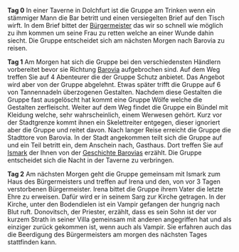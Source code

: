 **Tag 0**
In einer Taverne in Dolchfurt ist die Gruppe am Trinken wenn ein stämmiger Mann die Bar betritt und einen versiegelten Brief auf den Tisch wirft. In dem Brief bittet der [Bürgermeister](NPCs/Barovia.md#Koljan%20Indirowitsch) das wir so schnell wie möglich zu ihm kommen um seine Frau zu retten welche an einer Wunde dahin siecht. Die Gruppe entscheidet sich am nächsten Morgen nach Barovia zu reisen.

**Tag 1**
Am Morgen hat sich die Gruppe bei den verschiedensten Händlern vorbereitet bevor sie Richtung [Barovia](../Orte/Barovia) aufgebrochen sind. Auf dem Weg treffen Sie auf 4 Abenteurer die der Gruppe Schutz anbietet. Das Angebot wird aber von der Gruppe abgelehnt. Etwas später trifft die Gruppe auf 6 von Tannennadeln überzogenen Gestalten. Nachdem diese Gestalten die Gruppe fast ausgelöscht hat kommt eine Gruppe Wölfe welche die Gestalten zerfleischt. Weiter auf dem Weg findet die Gruppe ein Bündel mit Kleidung welche, sehr wahrscheinlich, einem Werwesen gehört. Kurz vor der Stadtgrenze kommt ihnen ein Skelettreiter entgegen, dieser ignoriert aber die Gruppe und reitet davon. Nach langer Reise erreicht die Gruppe die Stadttore von Barovia. In der Stadt angekommen teilt sich die Gruppe auf und ein Teil betritt ein, dem Anschein nach, Gasthaus. Dort treffen Sie auf [Ismark](../NPCs/Barovia#Ismark%20Koljanovitsch) der Ihnen von der [Geschichte Barovias](Strath%20von%20Zarowitsch.md) erzählt. Die Gruppe entscheidet sich die Nacht in der Taverne zu verbringen.

**Tag 2**
Am nächsten Morgen geht die Gruppe gemeinsam mit Ismark zum Haus des Bürgermeisters und treffen auf Irena und den, von vor 3 Tagen verstorbenen Bürgermeister.  Irena bittet die Gruppe ihrem Vater die letzte Ehre zu erweisen. Dafür wird er in seinem Sarg zur Kirche getragen. In der Kirche, unter den Bodendielen ist ein Vampir gefangen der hungrig nach Blut ruft. Donovitsch, der Priester, erzählt, dass es sein Sohn ist der vor kurzem Strath in seiner Villa gemeinsam mit anderen angegriffen hat und als einziger zurück gekommen ist, wenn auch als Vampir. Sie erfahren auch das die Beerdigung des Bürgermeisters am morgen des nächsten Tages stattfinden kann.